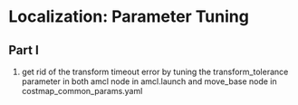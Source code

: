 # Localization: Parameter Tuning

## Part I

1. get rid of the transform timeout error by tuning the transform_tolerance parameter in both amcl node in amcl.launch and move_base node in costmap_common_params.yaml
